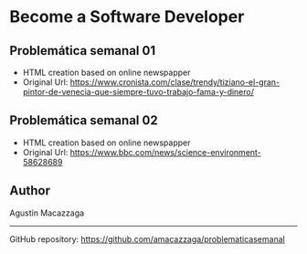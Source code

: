 # Become a Software Developer

## Problemática semanal 01

- HTML creation based on online newspapper
- Original Url: https://www.cronista.com/clase/trendy/tiziano-el-gran-pintor-de-venecia-que-siempre-tuvo-trabajo-fama-y-dinero/

## Problemática semanal 02

- HTML creation based on online newspapper
- Original Url: https://www.bbc.com/news/science-environment-58628689

## Author

Agustín Macazzaga

---

GitHub repository: https://github.com/amacazzaga/problematicasemanal
